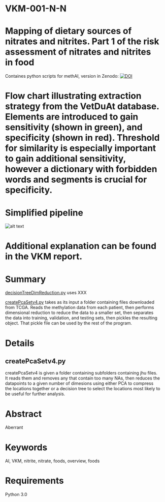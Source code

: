 # VKM-001-N-N

# Mapping of dietary sources of nitrates and nitrites. Part 1 of the risk assessment of nitrates and nitrites in food

Containes python scripts for methAI, version in Zenodo:
[![DOI](https://zenodo.org/badge/320275625.svg)](https://zenodo.org/doi/10.5281/zenodo.11530986XXX)

# Flow chart illustrating extraction strategy from the VetDuAt database. Elements are introduced to gain sensitivity (shown in green), and specificity (shown in red). Threshold for similarity is especially important to gain additional sensitivity, however a dictionary with forbidden words and segments is crucial for specificity. 

# Simplified pipeline
![alt text](https://github.com/bazyliszek/VKM-001-nitrit-nitrate/main/VetDuAt_Fig_2109.jpg)

# Additional explanation can be found in the VKM report.


# Summary

[decisionTreeDimReduction.py](https://github.com/bazyliszek/methAI/blob/main/decisionTreeDimReduction.py) uses XXX

[createPcaSetv4.py](https://github.com/bazyliszek/methAI/blob/main/createPcaSetv4.py) takes as its input a folder containing files downloaded from TCGA. Reads the methylation data from each patient, then performs dimensional reduction to reduce the data to a smaller set, then separates the data into training, validation, and testing sets, then pickles the resulting object. That pickle file can be used by the rest of the program.



# Details
## createPcaSetv4.py
createPcaSetv4 is given a folder containing subfolders containing jhu files. It reads them and removes any that contain too many NAs, then reduces the datapoints to a given number of dimesions using either PCA to compress the locations together or a decision tree to select the locations most likely to be useful for further analysis.




# Abstract

Aberrant 

# Keywords
AI, VKM, nitrite, nitrate, foods, overview, foods

# Requirements
Python 3.0

